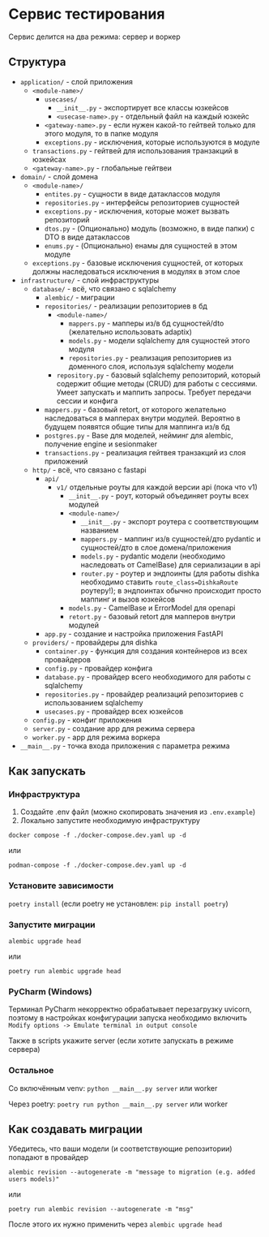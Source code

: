 # Сервис тестирования
Сервис делится на два режима: сервер и воркер

## Структура

- `application/` - слой приложения
  - `<module-name>/`
    - `usecases/`
      - `__init__.py` - экспортирует все классы юзкейсов 
      - `<usecase-name>.py` - отдельный файл на каждый юзкейс 
    - `<gateway-name>.py` - если нужен какой-то гейтвей только для этого модуля, то в папке модуля
    - `exceptions.py` - исключения, которые используются в модуле
  - `transactions.py` - гейтвей для использования транзакций в юзкейсах
  - `<gateway-name>.py` - глобальные гейтвеи
- `domain/` - слой домена
  - `<module-name>/`
    - `entites.py` - сущности в виде датаклассов модуля
    - `repositories.py` - интерфейсы репозиториев сущностей
    - `exceptions.py` - исключения, которые может вызвать репозиторий
    - `dtos.py` - (Опционально) модуль (возможно, в виде папки) с DTO в виде датаклассов
    - `enums.py` - (Опционально) енамы для сущностей в этом модуле
  - `exceptions.py` - базовые исключения сущностей, от которых должны наследоваться исключения в модулях в этом слое
- `infrastructure/` - слой инфраструктуры
  - `database/` - всё, что связано с sqlalchemy
    - `alembic/` - миграции
    - `repositories/` - реализации репозиториев в бд
      - `<module-name>/`
        - `mappers.py` - мапперы из/в бд сущностей/dto (желательно использовать adaptix)
        - `models.py` - модели sqlalchemy для сущностей этого модуля
        - `repositories.py` - реализация репозиториев из доменного слоя, используя sqlalchemy модели
      - `repository.py` - базовый sqlalchemy репозиторий, который содержит общие методы (CRUD) для работы с сессиями. Умеет запускать и маппить запросы. Требует передачи сессии и конфига
    - `mappers.py` - базовый retort, от которого желательно наследоваться в мапперах внутри модулей. Вероятно в будущем появятся общие типы для маппинга из/в бд
    - `postgres.py` - Base для моделей, нейминг для alembic, получение engine и sesionmaker
    - `transactions.py` - реализация гейтвея транзакций из слоя приложений
  - `http/` - всё, что связано с fastapi
    - `api/`
      - `v1/` отдельные роуты для каждой версии api (пока что v1)
        - `__init__.py` - роут, который объединяет роуты всех модулей
        - `<module-name>/`
          - `__init__.py` - экспорт роутера с соответствующим названием 
          - `mappers.py` - маппинг из/в сущностей/дто pydantic и сущностей/дто в слое домена/приложения
          - `models.py` - pydantic модели (необходимо наследовать от CamelBase) для сериализации в api
          - `router.py` - роутер и эндпоинты (для работы dishka необходимо ставить `route_class=DishkaRoute` роутеру!); в эндпоинтах обычно происходит просто маппинг и вызов юзкейсов
        - `models.py` - CamelBase и ErrorModel для openapi
        - `retort.py` - базовый retort для мапперов внутри модулей
    - `app.py` - создание и настройка приложения FastAPI
  - `providers/` - провайдеры для dishka
    - `container.py` - функция для создания контейнеров из всех провайдеров
    - `config.py` - провайдер конфига
    - `database.py` - провайдер всего необходимого для работы с sqlalchemy
    - `repositories.py` - провайдер реализаций репозиториев с использованием sqlalchemy
    - `usecases.py` - провайдер всех юзкейсов
  - `config.py` - конфиг приложения
  - `server.py` - создание app для режима сервера
  - `worker.py` - app для режима воркера
- `__main__.py` - точка входа приложения с параметра режима

## Как запускать

### Инфраструктура
1. Создайте .env файл (можно скопировать значения из `.env.example`)
2. Локально запустите необходимую инфраструктуру

`docker compose -f ./docker-compose.dev.yaml up -d`

или

`podman-compose -f ./docker-compose.dev.yaml up -d`

### Установите зависимости

`poetry install` (если poetry не установлен: `pip install poetry`)

### Запустите миграции

`alembic upgrade head`

или

`poetry run alembic upgrade head`

### PyCharm (Windows)
Терминал PyCharm некорректно обрабатывает перезагрузку uvicorn, поэтому в настройках конфигурации запуска необходимо включить `Modify options -> Emulate terminal in output console`

Также в scripts укажите server (если хотите запускать в режиме сервера)

### Остальное
Со включённым venv:
`python __main__.py server` или worker

Через poetry: `poetry run python __main__.py server` или worker

## Как создавать миграции

Убедитесь, что ваши модели (и соответствующие репозитории) попадают в провайдер

`alembic revision --autogenerate -m "message to migration (e.g. added users models)"`

или

`poetry run alembic revision --autogenerate -m "msg"`

После этого их нужно применить через `alembic upgrade head`